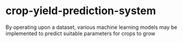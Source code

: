 # crop-yield-prediction-system
By operating upon a dataset, various machine learning models may be implemented to predict suitable parameters for crops to grow
